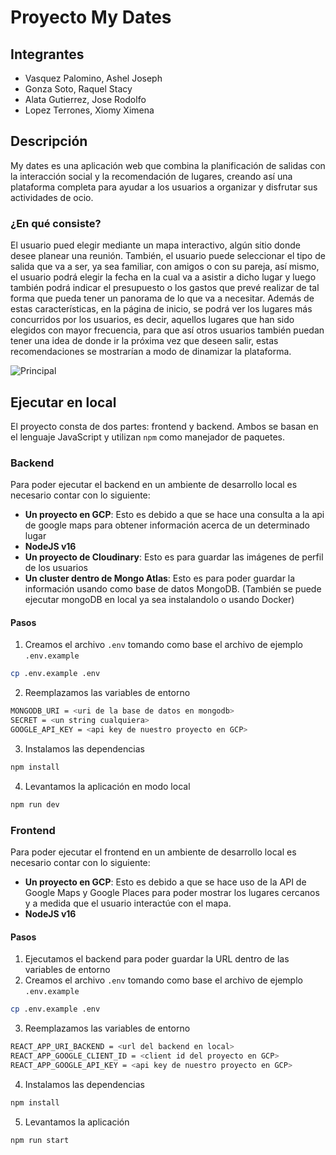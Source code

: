 # Proyecto My Dates

## Integrantes

-   Vasquez Palomino, Ashel Joseph
-   Gonza Soto, Raquel Stacy
-   Alata Gutierrez, Jose Rodolfo
-   Lopez Terrones, Xiomy Ximena

## Descripción

My dates es una aplicación web que combina la planificación de salidas con la interacción social y la recomendación de lugares, creando así una plataforma completa para ayudar a los usuarios a organizar y disfrutar sus actividades de ocio.

### ¿En qué consiste?

El usuario pued elegir mediante un mapa interactivo, algún sitio donde desee planear una reunión. También, el usuario puede seleccionar el tipo de salida que va a ser, ya sea familiar, con amigos o con su pareja, así mismo, el usuario podrá elegir la fecha en la cual va a asistir a dicho lugar y luego también podrá indicar el presupuesto o los gastos que prevé realizar de tal forma que pueda tener un panorama de lo que va a necesitar. Además de estas características, en la página de inicio, se podrá ver los lugares más concurridos por los usuarios, es decir, aquellos lugares que han sido elegidos con mayor frecuencia, para que así otros usuarios también puedan tener una idea de donde ir la próxima vez que deseen salir, estas recomendaciones se mostrarían a modo de dinamizar la plataforma.

![Principal](./img_readme/páginaPrincipal.jpg|center)

## Ejecutar en local

El proyecto consta de dos partes: frontend y backend. Ambos se basan en el lenguaje JavaScript y utilizan `npm` como manejador de paquetes.

### Backend

Para poder ejecutar el backend en un ambiente de desarrollo local es necesario contar con lo siguiente:

- **Un proyecto en GCP**: Esto es debido a que se hace una consulta a la api de google maps para obtener información acerca de un determinado lugar
- **NodeJS v16**
- **Un proyecto de Cloudinary**: Esto es para guardar las imágenes de perfil de los usuarios
- **Un cluster dentro de Mongo Atlas**: Esto es para poder guardar la información usando como base de datos MongoDB. (También se puede ejecutar mongoDB en local ya sea instalandolo o usando Docker)

#### Pasos

1. Creamos el archivo `.env` tomando como base el archivo de ejemplo `.env.example`

```bash
cp .env.example .env
```
2. Reemplazamos las variables de entorno
```bash
MONGODB_URI = <uri de la base de datos en mongodb>
SECRET = <un string cualquiera>
GOOGLE_API_KEY = <api key de nuestro proyecto en GCP>
```
3. Instalamos las dependencias
```bash
npm install
```
4. Levantamos la aplicación en modo local
```bash
npm run dev
```

### Frontend

Para poder ejecutar el frontend en un ambiente de desarrollo local es necesario contar con lo siguiente:

- **Un proyecto en GCP**: Esto es debido a que se hace uso de la API de Google Maps y Google Places para poder mostrar los lugares cercanos y a medida que el usuario interactúe con el mapa.
- **NodeJS v16**

#### Pasos

1. Ejecutamos el backend para poder guardar la URL dentro de las variables de entorno
2. Creamos el archivo `.env` tomando como base el archivo de ejemplo `.env.example`

```bash
cp .env.example .env
```
3. Reemplazamos las variables de entorno
```bash
REACT_APP_URI_BACKEND = <url del backend en local>
REACT_APP_GOOGLE_CLIENT_ID = <client id del proyecto en GCP>
REACT_APP_GOOGLE_API_KEY = <api key de nuestro proyecto en GCP>
```
4. Instalamos las dependencias
```bash
npm install
```
5. Levantamos la aplicación
```bash
npm run start
```